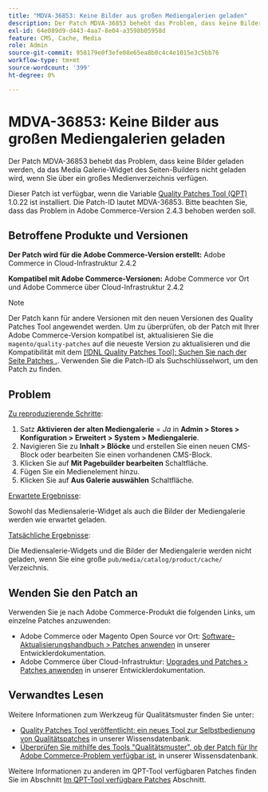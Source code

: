 ```yaml
---
title: "MDVA-36853: Keine Bilder aus großen Mediengalerien geladen"
description: Der Patch MDVA-36853 behebt das Problem, dass keine Bilder geladen werden, da das Media Galerie-Widget des Seiten-Builders nicht geladen wird, wenn Sie über ein großes Medienverzeichnis verfügen.
exl-id: 64e089d9-d443-4aa7-8e04-a3598b05958d
feature: CMS, Cache, Media
role: Admin
source-git-commit: 958179e0f3efe08e65ea8b0c4c4e1015e3c5bb76
workflow-type: tm+mt
source-wordcount: '399'
ht-degree: 0%

---
```


# MDVA-36853: Keine Bilder aus großen Mediengalerien geladen

Der Patch MDVA-36853 behebt das Problem, dass keine Bilder geladen werden, da das Media Galerie-Widget des Seiten-Builders nicht geladen wird, wenn Sie über ein großes Medienverzeichnis verfügen.

Dieser Patch ist verfügbar, wenn die Variable [Quality Patches Tool (QPT)](/help/announcements/adobe-commerce-announcements/magento-quality-patches-released-new-tool-to-self-serve-quality-patches.md) 1.0.22 ist installiert. Die Patch-ID lautet MDVA-36853. Bitte beachten Sie, dass das Problem in Adobe Commerce-Version 2.4.3 behoben werden soll.

## Betroffene Produkte und Versionen

**Der Patch wird für die Adobe Commerce-Version erstellt:** Adobe Commerce in Cloud-Infrastruktur 2.4.2

**Kompatibel mit Adobe Commerce-Versionen:** Adobe Commerce vor Ort und Adobe Commerce über Cloud-Infrastruktur 2.4.2

>[!NOTE]
>
>Der Patch kann für andere Versionen mit den neuen Versionen des Quality Patches Tool angewendet werden. Um zu überprüfen, ob der Patch mit Ihrer Adobe Commerce-Version kompatibel ist, aktualisieren Sie die `magento/quality-patches` auf die neueste Version zu aktualisieren und die Kompatibilität mit dem [[!DNL Quality Patches Tool]: Suchen Sie nach der Seite Patches .](https://devdocs.magento.com/quality-patches/tool.html#patch-grid). Verwenden Sie die Patch-ID als Suchschlüsselwort, um den Patch zu finden.

## Problem

<u>Zu reproduzierende Schritte</u>:

1. Satz **Aktivieren der alten Mediengalerie** = *Ja* in **Admin > Stores > Konfiguration > Erweitert > System > Mediengalerie**.
1. Navigieren Sie zu **Inhalt > Blöcke** und erstellen Sie einen neuen CMS-Block oder bearbeiten Sie einen vorhandenen CMS-Block.
1. Klicken Sie auf **Mit Pagebuilder bearbeiten** Schaltfläche.
1. Fügen Sie ein Medienelement hinzu.
1. Klicken Sie auf **Aus Galerie auswählen** Schaltfläche.

<u>Erwartete Ergebnisse</u>:

Sowohl das Mediensalerie-Widget als auch die Bilder der Mediengalerie werden wie erwartet geladen.

<u>Tatsächliche Ergebnisse</u>:

Die Mediensalerie-Widgets und die Bilder der Mediengalerie werden nicht geladen, wenn Sie eine große `pub/media/catalog/product/cache/` Verzeichnis.

## Wenden Sie den Patch an

Verwenden Sie je nach Adobe Commerce-Produkt die folgenden Links, um einzelne Patches anzuwenden:

* Adobe Commerce oder Magento Open Source vor Ort: [Software-Aktualisierungshandbuch > Patches anwenden](https://devdocs.magento.com/guides/v2.4/comp-mgr/patching/mqp.html) in unserer Entwicklerdokumentation.
* Adobe Commerce über Cloud-Infrastruktur: [Upgrades und Patches > Patches anwenden](https://devdocs.magento.com/cloud/project/project-patch.html) in unserer Entwicklerdokumentation.

## Verwandtes Lesen

Weitere Informationen zum Werkzeug für Qualitätsmuster finden Sie unter:

* [Quality Patches Tool veröffentlicht: ein neues Tool zur Selbstbedienung von Qualitätspatches](/help/announcements/adobe-commerce-announcements/magento-quality-patches-released-new-tool-to-self-serve-quality-patches.md) in unserer Wissensdatenbank.
* [Überprüfen Sie mithilfe des Tools &quot;Qualitätsmuster&quot;, ob der Patch für Ihr Adobe Commerce-Problem verfügbar ist.](/help/support-tools/patches-available-in-qpt-tool/check-patch-for-magento-issue-with-magento-quality-patches.md) in unserer Wissensdatenbank.

Weitere Informationen zu anderen im QPT-Tool verfügbaren Patches finden Sie im Abschnitt [Im QPT-Tool verfügbare Patches](https://support.magento.com/hc/en-us/sections/360010506631-Patches-available-in-QPT-tool-) Abschnitt.
